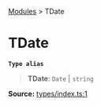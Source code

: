 [Modules](index.md) > TDate

# TDate

**`Type alias`**

> **TDate**: `Date` \| `string`

**Source:** [types/index.ts:1](https://github.com/teplostanski/tictic/blob/efa7dd5/src/types/index.ts#L1)
